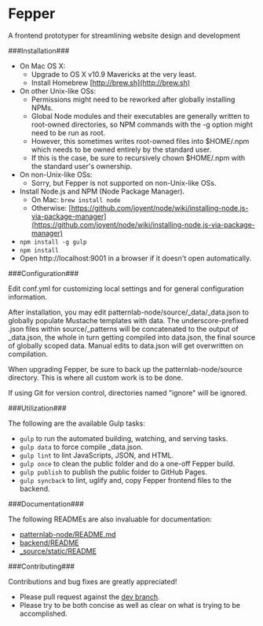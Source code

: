 Fepper
======

A frontend prototyper for streamlining website design and development

###Installation###

* On Mac OS X:
  * Upgrade to OS X v10.9 Mavericks at the very least.
  * Install Homebrew [http://brew.sh](http://brew.sh)
* On other Unix-like OSs:
  * Permissions might need to be reworked after globally installing NPMs.
  * Global Node modules and their executables are generally written to root-owned directories, so NPM commands with the -g option might need to be run as root.
  * However, this sometimes writes root-owned files into $HOME/.npm which needs to be owned entirely by the standard user.
  * If this is the case, be sure to recursively chown $HOME/.npm with the standard user's ownership.
* On non-Unix-like OSs:
  * Sorry, but Fepper is not supported on non-Unix-like OSs.
* Install Node.js and NPM (Node Package Manager).
  * On Mac: `brew install node`
  * Otherwise:
[https://github.com/joyent/node/wiki/installing-node.js-via-package-manager](https://github.com/joyent/node/wiki/installing-node.js-via-package-manager)
* `npm install -g gulp`
* `npm install`
* Open http://localhost:9001 in a browser if it doesn't open automatically.

###Configuration###

Edit conf.yml for customizing local settings and for general configuration
information.

After installation, you may edit patternlab-node/source/\_data/\_data.json to
globally populate Mustache templates with data. The underscore-prefixed .json
files within source/\_patterns will be concatenated to the output of \_data.json,
the whole in turn getting compiled into data.json, the final source of globally
scoped data. Manual edits to data.json will get overwritten on compilation.

When upgrading Fepper, be sure to back up the patternlab-node/source directory.
This is where all custom work is to be done.

If using Git for version control, directories named "ignore" will be ignored.

###Utilization###

The following are the available Gulp tasks:

* `gulp` to run the automated building, watching, and serving tasks.
* `gulp data` to force compile \_data.json.
* `gulp lint` to lint JavaScripts, JSON, and HTML.
* `gulp once` to clean the public folder and do a one-off Fepper build.
* `gulp publish` to publish the public folder to GitHub Pages.
* `gulp syncback` to lint, uglify and, copy Fepper frontend files to the backend.

###Documentation###

The following READMEs are also invaluable for documentation:

* [patternlab-node/README.md](https://github.com/electric-eloquence/fepper/blob/master/patternlab-node/README.md)
* [backend/README](https://github.com/electric-eloquence/fepper/blob/master/backend/README)
* [\_source/static/README](https://github.com/electric-eloquence/fepper/blob/master/_source/static/README)

###Contributing###

Contributions and bug fixes are greatly appreciated!

* Please pull request against the [dev branch](https://github.com/electric-eloquence/fepper/tree/dev).
* Please try to be both concise as well as clear on what is trying to be accomplished.

